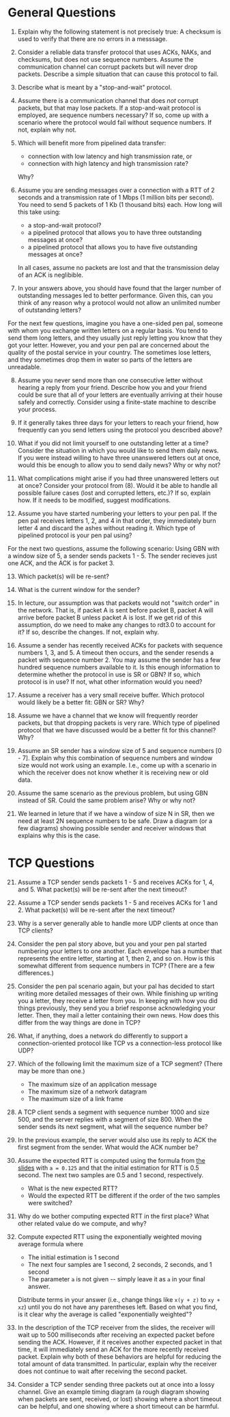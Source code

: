 # General Questions

1. Explain why the following statement is not precisely true:
   A checksum is used to verify that there are no errors in a messsage.

2. Consider a reliable data transfer protocol that uses ACKs, NAKs,
   and checksums, but does not use sequence numbers.
   Assume the communication channel can corrupt packets but will never drop
   packets.
   Describe a simple situation that can cause this protocol to fail.

3. Describe what is meant by a "stop-and-wait" protocol.

4. Assume there is a communication channel that does *not* corrupt packets,
   but that may lose packets.
   If a stop-and-wait protocol is employed,
   are sequence numbers necessary?
   If so, come up with a scenario where the protocol would fail without sequence
   numbers.
   If not, explain why not.

5. Which will benefit more from pipelined data transfer:
   * connection with low latency and high transmission rate, or
   * connection with high latency and high transmission rate?

   Why?

6. Assume you are sending messages over a connection with a RTT of 2 seconds
   and a transmission rate of 1 Mbps (1 million bits per second).
   You need to send 5 packets of 1 Kb (1 thousand bits) each.
   How long will this take using:
   * a stop-and-wait protocol?
   * a pipelined protocol that allows you to have three outstanding messages
     at once?
   * a pipelined protocol that allows you to have five outstanding messages
     at once?

   In all cases,
   assume no packets are lost and that the transmission delay of an ACK is
   neglibible.

7. In your answers above,
   you should have found that the larger number of outstanding messages
   led to better performance.
   Given this,
   can you think of any reason why a protocol would not allow an unlimited
   number of outstanding letters?

For the next few questions,
imagine you have a one-sided pen pal,
someone with whom you exchange written letters on a regular basis.
You tend to send them long letters,
and they usually just reply letting you know that they got your letter.
However, you and your pen pal are concerned about the quality of the postal
service in your country.
The sometimes lose letters,
and they sometimes drop them in water so parts of the letters are unreadable.

8. Assume you never send more than one consecutive letter without hearing a
   reply from your friend.
   Describe how you and your friend could be sure that all of your letters
   are eventually arriving at their house safely and correctly.
   Consider using a finite-state machine to describe your process.

9. If it generally takes three days for your letters to reach your friend,
   how frequently can you send letters using the protocol you described above?

10. What if you did not limit yourself to one outstanding letter at a time?
    Consider the situation in which you would like to send them daily news.
    If you were instead willing to have three unanswered letters out at once,
    would this be enough to allow you to send daily news?
    Why or why not?

11. What complications might arise if you had three unanswered letters out at
    once?
    Consider your protocol from (8).
    Would it be able to handle all possible failure cases
    (lost and corrupted letters, etc.)?
    If so,
    explain how.
    If it needs to be modified,
    suggest modifications.

12. Assume you have started numbering your letters to your pen pal.
    If the pen pal receives letters 1, 2, and 4 in that order,
    they immediately burn letter 4 and discard the ashes without reading it.
    Which type of pipelined protocol is your pen pal using?

For the next two questions, assume the following scenario:
Using GBN with a window size of 5, a sender sends packets 1 - 5.
The sender recieves just one ACK, and the ACK is for packet 3.

13. Which packet(s) will be re-sent?

14. What is the current window for the sender?

15. In lecture, our assumption was that packets would not "switch order" in
    the network.
    That is, if packet A is sent before packet B,
    packet A will arrive before packet B unless packet A is lost.
    If we get rid of this assumption,
    do we need to make any changes to rdt3.0 to account for it?
    If so, describe the changes.
    If not, explain why.

16. Assume a sender has recently received ACKs for packets with sequence
    numbers 1, 3, and 5.
    A timeout then occurs,
    and the sender resends a packet with sequence number 2.
    You may assume the sender has a few hundred sequence numbers available to it.
    Is this enough information to determine whether the protocol in use is SR or
    GBN?
    If so, which protocol is in use?
    If not, what other information would you need?

17. Assume a receiver has a very small receive buffer.
    Which protocol would likely be a better fit: GBN or SR?
    Why?

18. Assume we have a channel that we know will frequently reorder packets,
    but that dropping packets is very rare.
    Which type of pipelined protocol that we have discussed would be a better fit
    for this channel?
    Why?

19. Assume an SR sender has a window size of 5 and sequence numbers [0 - 7].
    Explain why this combination of sequence numbers and window size would not work
    using an example.
    I.e., come up with a scenario in which the receiver does not know whether it is
    receiving new or old data.

20. Assume the same scenario as the previous problem,
    but using GBN instead of SR.
    Could the same problem arise?
    Why or why not?

21. We learned in leture that if we have a window of size N in SR,
    then we need at least 2N sequence numbers to be safe.
    Draw a diagram (or a few diagrams) showing possible sender and receiver windows
    that explains why this is the case.

# TCP Questions

<!--
1. What mechanism is used to detect corrupt packets in TCP?

2. What mechanism is used to detect lost packets in TCP?

3. Can you think of any other way to detect lost packets than the mechanism
   described in (2)?
   If so, explain.
   If not, why not?
-->

21. Assume a TCP sender sends packets 1 - 5 and receives ACKs for 1, 4, and 5.
    What packet(s) will be re-sent after the next timeout?

22. Assume a TCP sender sends packets 1 - 5 and receives ACKs for 1 and 2.
    What packet(s) will be re-sent after the next timeout?

23. Why is a server generally able to handle more UDP clients at once than TCP
    clients?

24. Consider the pen pal story above,
    but you and your pen pal started numbering your letters to one another.
    Each envelope has a number that represents the entire letter,
    starting at 1, then 2, and so on.
    How is this somewhat different from sequence numbers in TCP?
    (There are a few differences.)

25. Consider the pen pal scenario again,
    but your pal has decided to start writing more detailed messages of their own.
    While finishing up writing you a letter,
    they receive a letter from you.
    In keeping with how you did things previously,
    they send you a brief response acknowledging your letter.
    Then, they mail a letter containing their own news.
    How does this differ from the way things are done in TCP?

26. What, if anything, does a network do differently to support a
    connection-oriented protocol like TCP vs a connection-less protocol like UDP?

27. Which of the following limit the maximum size of a TCP segment?
    (There may be more than one.)
    * The maximum size of an application message
    * The maximum size of a network datagram
    * The maximum size of a link frame

28. A TCP client sends a segment with sequence number 1000 and size 500,
    and the server replies with a segment of size 800.
    When the sender sends its next segment,
    what will the sequence number be?

29. In the previous example,
    the server would also use its reply to ACK the first segment from the sender.
    What would the ACK number be?

30. Assume the expected RTT is computed using the formula from
    [the slides](https://github.com/bowmnath/cis-457-w21/blob/master/slides/tr-tcp-ack.pdf)
    with `a = 0.125` and that the initial estimation for RTT is 0.5 second.
    The next two samples are 0.5 and 1 second, respectively.
    * What is the new expected RTT?
    * Would the expected RTT be different if the order of the two samples were
      switched?

31. Why do we bother computing expected RTT in the first place?
    What other related value do we compute, and why?

32. Compute expected RTT using the exponentially weighted moving average
    formula where
    * The initial estimation is 1 second
    * The next four samples are 1 second, 2 seconds, 2 seconds, and 1 second
    * The parameter `a` is not given --
      simply leave it as `a` in your final answer.

    Distribute terms in your answer
    (i.e., change things like `x(y + z)` to `xy + xz`)
    until you do not have any parentheses left.
    Based on what you find,
    is it clear why the average is called "exponentially weighted"?

33. In the description of the TCP receiver from the slides,
    the receiver will wait up to 500 milliseconds after receiving an expected
    packet before sending the ACK.
    However, if it receives another expected packet in that time,
    it will immediately send an ACK for the more recently received packet.
    Explain why both of these behaviors are helpful for reducing the total amount
    of data transmitted.
    In particular,
    explain why the receiver does not continue to wait after receiving the second
    packet.

34. Consider a TCP sender sending three packets out at once into a lossy
    channel.
    Give an example timing diagram
    (a rough diagram showing when packets are sent, received, or lost)
    showing where a short timeout can be helpful,
    and one showing where a short timeout can be harmful.

